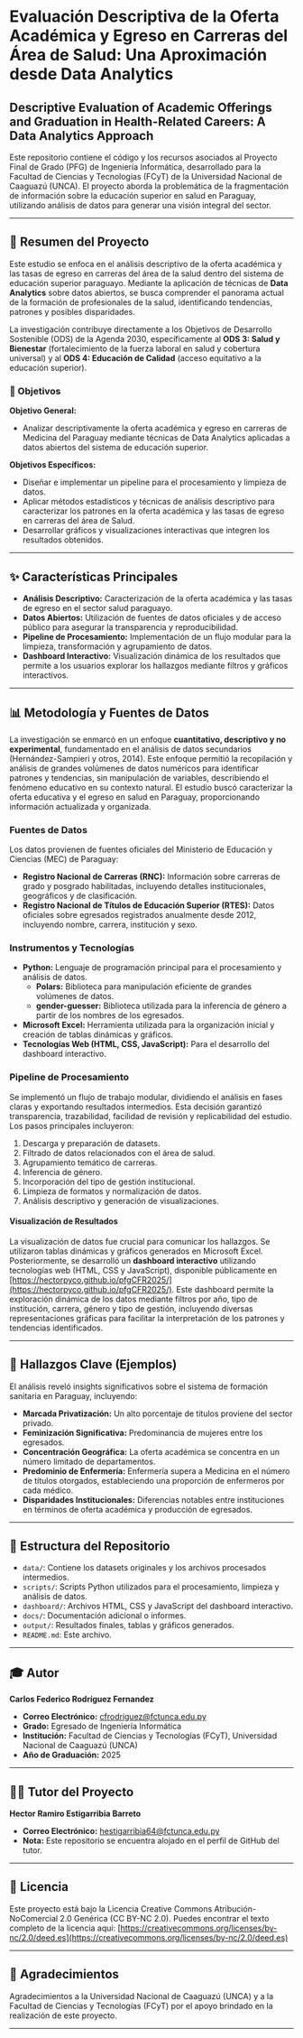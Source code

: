 # Evaluación Descriptiva de la Oferta Académica y Egreso en Carreras del Área de Salud: Una Aproximación desde Data Analytics

## Descriptive Evaluation of Academic Offerings and Graduation in Health-Related Careers: A Data Analytics Approach

Este repositorio contiene el código y los recursos asociados al Proyecto Final de Grado (PFG) de Ingeniería Informática, desarrollado para la Facultad de Ciencias y Tecnologías (FCyT) de la Universidad Nacional de Caaguazú (UNCA). El proyecto aborda la problemática de la fragmentación de información sobre la educación superior en salud en Paraguay, utilizando análisis de datos para generar una visión integral del sector.

---

## 📄 Resumen del Proyecto

Este estudio se enfoca en el análisis descriptivo de la oferta académica y las tasas de egreso en carreras del área de la salud dentro del sistema de educación superior paraguayo. Mediante la aplicación de técnicas de **Data Analytics** sobre datos abiertos, se busca comprender el panorama actual de la formación de profesionales de la salud, identificando tendencias, patrones y posibles disparidades.

La investigación contribuye directamente a los Objetivos de Desarrollo Sostenible (ODS) de la Agenda 2030, específicamente al **ODS 3: Salud y Bienestar** (fortalecimiento de la fuerza laboral en salud y cobertura universal) y al **ODS 4: Educación de Calidad** (acceso equitativo a la educación superior).

### 🎯 Objetivos

**Objetivo General:**
* Analizar descriptivamente la oferta académica y egreso en carreras de Medicina del Paraguay mediante técnicas de Data Analytics aplicadas a datos abiertos del sistema de educación superior.

**Objetivos Específicos:**
* Diseñar e implementar un pipeline para el procesamiento y limpieza de datos.
* Aplicar métodos estadísticos y técnicas de análisis descriptivo para caracterizar los patrones en la oferta académica y las tasas de egreso en carreras del área de Salud.
* Desarrollar gráficos y visualizaciones interactivas que integren los resultados obtenidos.

---

## ✨ Características Principales

* **Análisis Descriptivo:** Caracterización de la oferta académica y las tasas de egreso en el sector salud paraguayo.
* **Datos Abiertos:** Utilización de fuentes de datos oficiales y de acceso público para asegurar la transparencia y reproducibilidad.
* **Pipeline de Procesamiento:** Implementación de un flujo modular para la limpieza, transformación y agrupamiento de datos.
* **Dashboard Interactivo:** Visualización dinámica de los resultados que permite a los usuarios explorar los hallazgos mediante filtros y gráficos interactivos.

---

## 📊 Metodología y Fuentes de Datos

La investigación se enmarcó en un enfoque **cuantitativo, descriptivo y no experimental**, fundamentado en el análisis de datos secundarios (Hernández-Sampieri y otros, 2014). Este enfoque permitió la recopilación y análisis de grandes volúmenes de datos numéricos para identificar patrones y tendencias, sin manipulación de variables, describiendo el fenómeno educativo en su contexto natural. El estudio buscó caracterizar la oferta educativa y el egreso en salud en Paraguay, proporcionando información actualizada y organizada.

### Fuentes de Datos
Los datos provienen de fuentes oficiales del Ministerio de Educación y Ciencias (MEC) de Paraguay:
* **Registro Nacional de Carreras (RNC):** Información sobre carreras de grado y posgrado habilitadas, incluyendo detalles institucionales, geográficos y de clasificación.
* **Registro Nacional de Títulos de Educación Superior (RTES):** Datos oficiales sobre egresados registrados anualmente desde 2012, incluyendo nombre, carrera, institución y sexo.

### Instrumentos y Tecnologías
* **Python:** Lenguaje de programación principal para el procesamiento y análisis de datos.
    * **Polars:** Biblioteca para manipulación eficiente de grandes volúmenes de datos.
    * **gender-guesser:** Biblioteca utilizada para la inferencia de género a partir de los nombres de los egresados.
* **Microsoft Excel:** Herramienta utilizada para la organización inicial y creación de tablas dinámicas y gráficos.
* **Tecnologías Web (HTML, CSS, JavaScript):** Para el desarrollo del dashboard interactivo.

### Pipeline de Procesamiento
Se implementó un flujo de trabajo modular, dividiendo el análisis en fases claras y exportando resultados intermedios. Esta decisión garantizó transparencia, trazabilidad, facilidad de revisión y replicabilidad del estudio. Los pasos principales incluyeron:
1.  Descarga y preparación de datasets.
2.  Filtrado de datos relacionados con el área de salud.
3.  Agrupamiento temático de carreras.
4.  Inferencia de género.
5.  Incorporación del tipo de gestión institucional.
6.  Limpieza de formatos y normalización de datos.
7.  Análisis descriptivo y generación de visualizaciones.

#### Visualización de Resultados

La visualización de datos fue crucial para comunicar los hallazgos. Se utilizaron tablas dinámicas y gráficos generados en Microsoft Excel. Posteriormente, se desarrolló un **dashboard interactivo** utilizando tecnologías web (HTML, CSS y JavaScript), disponible públicamente en [https://hectorpyco.github.io/pfgCFR2025/](https://hectorpyco.github.io/pfgCFR2025/). Este dashboard permite la exploración dinámica de los datos mediante filtros por año, tipo de institución, carrera, género y tipo de gestión, incluyendo diversas representaciones gráficas para facilitar la interpretación de los patrones y tendencias identificados.

---

## 🔑 Hallazgos Clave (Ejemplos)

El análisis reveló insights significativos sobre el sistema de formación sanitaria en Paraguay, incluyendo:
* **Marcada Privatización:** Un alto porcentaje de títulos proviene del sector privado.
* **Feminización Significativa:** Predominancia de mujeres entre los egresados.
* **Concentración Geográfica:** La oferta académica se concentra en un número limitado de departamentos.
* **Predominio de Enfermería:** Enfermería supera a Medicina en el número de títulos otorgados, estableciendo una proporción de enfermeros por cada médico.
* **Disparidades Institucionales:** Diferencias notables entre instituciones en términos de oferta académica y producción de egresados.

---

## 📁 Estructura del Repositorio

* `data/`: Contiene los datasets originales y los archivos procesados intermedios.
* `scripts/`: Scripts Python utilizados para el procesamiento, limpieza y análisis de datos.
* `dashboard/`: Archivos HTML, CSS y JavaScript del dashboard interactivo.
* `docs/`: Documentación adicional o informes.
* `output/`: Resultados finales, tablas y gráficos generados.
* `README.md`: Este archivo.

---

## 🎓 Autor

**Carlos Federico Rodríguez Fernandez**
* **Correo Electrónico:** [cfrodriguez@fctunca.edu.py](mailto:cfrodriguez@fctunca.edu.py)
* **Grado:** Egresado de Ingeniería Informática
* **Institución:** Facultad de Ciencias y Tecnologías (FCyT), Universidad Nacional de Caaguazú (UNCA)
* **Año de Graduación:** 2025

---

## 👨‍🏫 Tutor del Proyecto

**Hector Ramiro Estigarribia Barreto**
* **Correo Electrónico:** [hestigarribia64@fctunca.edu.py](mailto:hestigarribia64@fctunca.edu.py)
* **Nota:** Este repositorio se encuentra alojado en el perfil de GitHub del tutor.

---

## 📄 Licencia

Este proyecto está bajo la Licencia Creative Commons Atribución-NoComercial 2.0 Genérica (CC BY-NC 2.0).
Puedes encontrar el texto completo de la licencia aquí:
[https://creativecommons.org/licenses/by-nc/2.0/deed.es](https://creativecommons.org/licenses/by-nc/2.0/deed.es)

---

## 🙏 Agradecimientos

Agradecimientos a la Universidad Nacional de Caaguazú (UNCA) y a la Facultad de Ciencias y Tecnologías (FCyT) por el apoyo brindado en la realización de este proyecto.

---
```